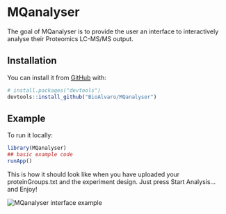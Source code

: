 
<!-- README.md is generated from README.Rmd. Please edit that file -->

# MQanalyser

<!-- badges: start -->

<!-- badges: end -->

The goal of MQanalyser is to provide the user an interface to
interactively analyse their Proteomics LC-MS/MS output.

## Installation

You can install it from [GitHub](https://github.com/) with:

``` r
# install.packages("devtools")
devtools::install_github("BioAlvaro/MQanalyser")
```

## Example

To run it locally:

``` r
library(MQanalyser)
## basic example code
runApp()
```

This is how it should look like when you have uploaded your
proteinGroups.txt and the experiment design. Just press Start Analysis…
and Enjoy\!

![MQanalyser interface
example](/home/alvaro/Documents/R/proteomics/MQanalyser/MQanalyser_picture.png)
